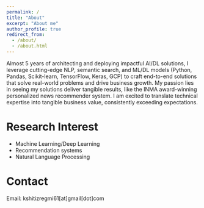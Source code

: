 ```yaml
---
permalink: /
title: "About"
excerpt: "About me"
author_profile: true
redirect_from: 
  - /about/
  - /about.html
---
```


Almost 5 years of architecting and deploying impactful AI/DL solutions, I leverage cutting-edge NLP, semantic search, and ML/DL models (Python, Pandas, Scikit-learn, TensorFlow, Keras, GCP) to craft end-to-end solutions that solve real-world problems and drive business growth. My passion lies in seeing my solutions deliver tangible results, like the INMA award-winning personalized news recommender system.  I am excited to translate technical expertise into tangible business value, consistently exceeding expectations.


# Research Interest

- Machine Learning/Deep Learning
- Recommendation systems
- Natural Language Processing


# Contact

Email: kshitizregmi61[at]gmail[dot]com